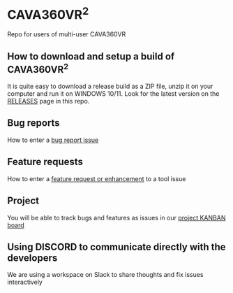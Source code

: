 # CAVA360VR<sup>2</sup>

Repo for users of multi-user CAVA360VR

## How to download and setup a build of CAVA360VR<sup>2</sup>

It is quite easy to download a release build as a ZIP file, unzip it on your computer and run it on WINDOWS 10/11. 
Look for the latest version on the [RELEASES](https://github.com/BigSoftVideo/CAVA360VR-beta-testing/releases) page in this repo.

## Bug reports

How to enter a [bug report issue](https://github.com/BigSoftVideo/CAVA360VR-beta-testing/issues/new/choose)

## Feature requests

How to enter a [feature request or enhancement](https://github.com/BigSoftVideo/CAVA360VR-beta-testing/issues/new/choose) to a tool issue

## Project

You will be able to track bugs and features as issues in our [project KANBAN board](https://github.com/BigSoftVideo/CAVA360VR-beta-testing/projects/1)

## Using DISCORD to communicate directly with the developers

We are using a workspace on Slack to share thoughts and fix issues interactively
